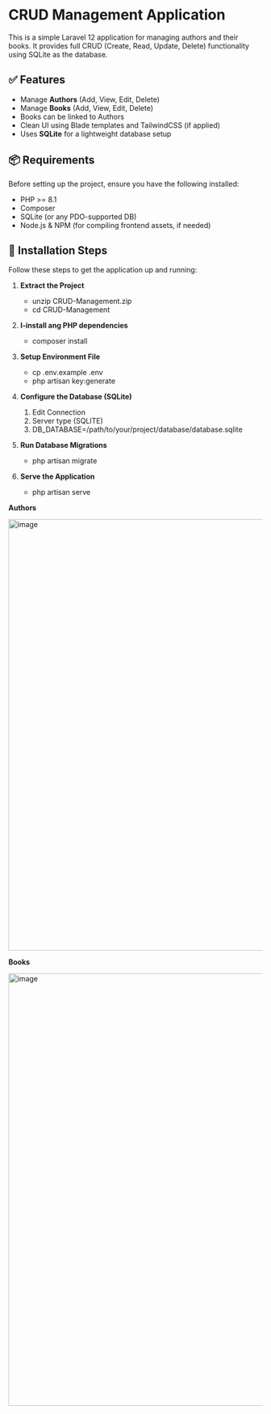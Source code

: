 # CRUD Management Application

This is a simple Laravel 12 application for managing authors and their books. It provides full CRUD (Create, Read, Update, Delete) functionality using SQLite as the database.

## ✅ Features

- Manage **Authors** (Add, View, Edit, Delete)
- Manage **Books** (Add, View, Edit, Delete)
- Books can be linked to Authors
- Clean UI using Blade templates and TailwindCSS (if applied)
- Uses **SQLite** for a lightweight database setup

## 📦 Requirements

Before setting up the project, ensure you have the following installed:

- PHP >= 8.1
- Composer
- SQLite (or any PDO-supported DB)
- Node.js & NPM (for compiling frontend assets, if needed)

## 🚀 Installation Steps

Follow these steps to get the application up and running:

1. **Extract the Project**

    - unzip CRUD-Management.zip
    - cd CRUD-Management

2. **I-install ang PHP dependencies**

    - composer install

3. **Setup Environment File**

    - cp .env.example .env
    - php artisan key:generate

4. **Configure the Database (SQLite)**

    1. Edit Connection
    2. Server type (SQLITE)
    3. DB_DATABASE=/path/to/your/project/database/database.sqlite

5. **Run Database Migrations**

    - php artisan migrate

6. **Serve the Application**

    - php artisan serve



**Authors**

<img width="1893" height="854" alt="image" src="https://github.com/user-attachments/assets/1cdfdc2f-cf34-4c77-bd0f-eae003e151e3" />


**Books**


<img width="1882" height="856" alt="image" src="https://github.com/user-attachments/assets/76bddfa5-5d8f-4ca1-8b42-eb4fdc3e0acd" />



